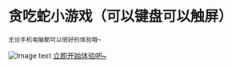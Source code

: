 # 贪吃蛇小游戏（可以键盘可以触屏）
    无论手机电脑都可以很好的体验哦~
   ![Image text](https://github.com/lihao97/snake/blob/master/img/detail.gif)
   [立即开始体验吧~](https://lihao97.github.io/snake/)  
